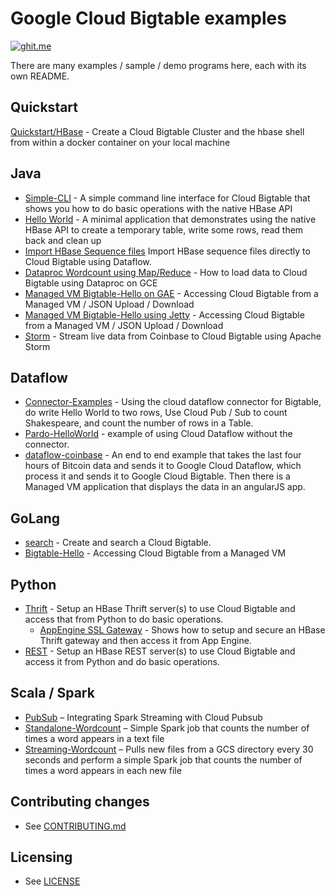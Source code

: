 # Google Cloud Bigtable examples
[![ghit.me](https://ghit.me/badge.svg?repo=googlecloudplatform/cloud-bigtable-examples)](https://ghit.me/repo/googlecloudplatform/cloud-bigtable-examples)

There are many examples / sample / demo programs here, each with its own README.

## Quickstart
[Quickstart/HBase](quickstart) - Create a Cloud Bigtable Cluster and the hbase shell from within a docker container on your local machine

## Java
* [Simple-CLI](java/simple-cli) - A simple command line interface for Cloud Bigtable that shows you how to do basic operations with the native HBase API
* [Hello World](java/hello-world) - A minimal application that demonstrates using the native HBase API to create a temporary table, write some rows, read them back and clean up
* [Import HBase Sequence files](java/dataflow-import-examples) Import HBase sequence files directly to Cloud Bigtable using Dataflow.
* [Dataproc Wordcount using Map/Reduce](java/dataproc-wordcount) - How to load data to Cloud Bigtable using Dataproc on GCE
* [Managed VM Bigtable-Hello on GAE](java/managed-vm-gae) - Accessing Cloud Bigtable from a Managed VM / JSON Upload / Download
* [Managed VM Bigtable-Hello using Jetty](java/jetty-managed-vm) - Accessing Cloud Bigtable from a Managed VM / JSON Upload / Download
* [Storm](java/storm) - Stream live data from Coinbase to Cloud Bigtable using Apache Storm

## Dataflow
* [Connector-Examples](java/dataflow-connector-examples) - Using the cloud dataflow connector for Bigtable, do write Hello World to two rows, Use Cloud Pub / Sub to count Shakespeare, and count the number of rows in a Table.
* [Pardo-HelloWorld](java/dataflow-pardo-helloworld) - example of using Cloud Dataflow without the connector.
* [dataflow-coinbase](java/dataflow-coinbase) - An end to end example that takes the last four hours of Bitcoin data and sends it to Google Cloud Dataflow, which process it and sends it to Google Cloud Bigtable.  Then there is a Managed VM application that displays the data in an angularJS app.

## GoLang
* [search](https://github.com/GoogleCloudPlatform/gcloud-golang/tree/master/examples/bigtable/search) - Create and search a Cloud Bigtable.
* [Bigtable-Hello](https://github.com/GoogleCloudPlatform/gcloud-golang/tree/master/examples/bigtable/bigtable-hello) - Accessing Cloud Bigtable from a Managed VM

## Python
* [Thrift](python/thrift) - Setup an HBase Thrift server(s) to use Cloud Bigtable and access that from Python to do basic operations.
  * [AppEngine SSL Gateway](python/thrift/appengine-ssl-gateway) - Shows how to setup and secure an HBase Thrift gateway and then access it from App Engine.
* [REST](python/rest) - Setup an HBase REST server(s) to use Cloud Bigtable and access it from Python and do basic operations.

## Scala / Spark
* [PubSub](https://github.com/GoogleCloudPlatform/cloud-bigtable-examples/tree/master/scala/spark-pubsub) – Integrating Spark Streaming with Cloud Pubsub
* [Standalone-Wordcount](https://github.com/GoogleCloudPlatform/cloud-bigtable-examples/tree/master/scala/spark-standalone-wordcount) – Simple Spark job that counts the number of times a word appears in a text file
* [Streaming-Wordcount](https://github.com/GoogleCloudPlatform/cloud-bigtable-examples/tree/master/scala/spark-streaming-wordcount) – Pulls new files from a GCS directory every 30 seconds and perform a simple Spark job that counts the number of times a word appears in each new file

## Contributing changes
* See [CONTRIBUTING.md](CONTRIBUTING.md)


## Licensing
* See [LICENSE](LICENSE)
